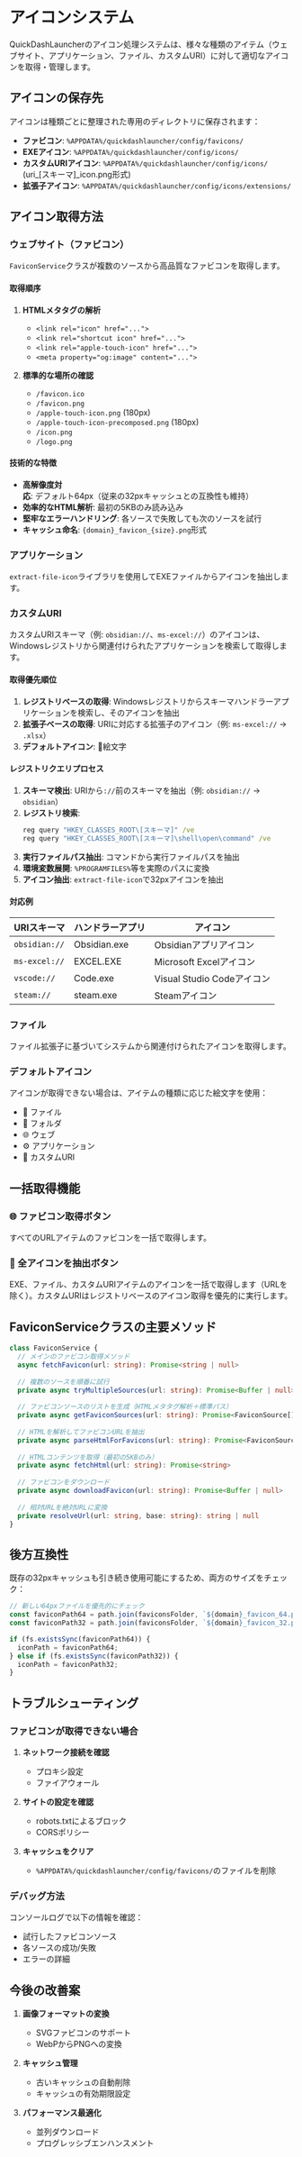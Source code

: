 # アイコンシステム

QuickDashLauncherのアイコン処理システムは、様々な種類のアイテム（ウェブサイト、アプリケーション、ファイル、カスタムURI）に対して適切なアイコンを取得・管理します。

## アイコンの保存先

アイコンは種類ごとに整理された専用のディレクトリに保存されます：

- **ファビコン**: `%APPDATA%/quickdashlauncher/config/favicons/`
- **EXEアイコン**: `%APPDATA%/quickdashlauncher/config/icons/`
- **カスタムURIアイコン**: `%APPDATA%/quickdashlauncher/config/icons/` (uri_[スキーマ]_icon.png形式)
- **拡張子アイコン**: `%APPDATA%/quickdashlauncher/config/icons/extensions/`

## アイコン取得方法

### ウェブサイト（ファビコン）

`FaviconService`クラスが複数のソースから高品質なファビコンを取得します。

#### 取得順序

1. **HTMLメタタグの解析**
   - `<link rel="icon" href="...">`
   - `<link rel="shortcut icon" href="...">`
   - `<link rel="apple-touch-icon" href="...">`
   - `<meta property="og:image" content="...">`

2. **標準的な場所の確認**
   - `/favicon.ico`
   - `/favicon.png`
   - `/apple-touch-icon.png` (180px)
   - `/apple-touch-icon-precomposed.png` (180px)
   - `/icon.png`
   - `/logo.png`

#### 技術的な特徴

- **高解像度対応**: デフォルト64px（従来の32pxキャッシュとの互換性も維持）
- **効率的なHTML解析**: 最初の5KBのみ読み込み
- **堅牢なエラーハンドリング**: 各ソースで失敗しても次のソースを試行
- **キャッシュ命名**: `{domain}_favicon_{size}.png`形式

### アプリケーション

`extract-file-icon`ライブラリを使用してEXEファイルからアイコンを抽出します。

### カスタムURI

カスタムURIスキーマ（例: `obsidian://`、`ms-excel://`）のアイコンは、Windowsレジストリから関連付けられたアプリケーションを検索して取得します。

#### 取得優先順位

1. **レジストリベースの取得**: Windowsレジストリからスキーマハンドラーアプリケーションを検索し、そのアイコンを抽出
2. **拡張子ベースの取得**: URIに対応する拡張子のアイコン（例: `ms-excel://` → `.xlsx`）
3. **デフォルトアイコン**: 🔗絵文字

#### レジストリクエリプロセス

1. **スキーマ検出**: URIから`://`前のスキーマを抽出（例: `obsidian://` → `obsidian`）
2. **レジストリ検索**: 
   ```cmd
   reg query "HKEY_CLASSES_ROOT\[スキーマ]" /ve
   reg query "HKEY_CLASSES_ROOT\[スキーマ]\shell\open\command" /ve
   ```
3. **実行ファイルパス抽出**: コマンドから実行ファイルパスを抽出
4. **環境変数展開**: `%PROGRAMFILES%`等を実際のパスに変換
5. **アイコン抽出**: `extract-file-icon`で32pxアイコンを抽出

#### 対応例

| URIスキーマ | ハンドラーアプリ | アイコン |
|------------|--------------|--------|
| `obsidian://` | Obsidian.exe | Obsidianアプリアイコン |
| `ms-excel://` | EXCEL.EXE | Microsoft Excelアイコン |
| `vscode://` | Code.exe | Visual Studio Codeアイコン |
| `steam://` | steam.exe | Steamアイコン |

### ファイル

ファイル拡張子に基づいてシステムから関連付けられたアイコンを取得します。

### デフォルトアイコン

アイコンが取得できない場合は、アイテムの種類に応じた絵文字を使用：
- 📄 ファイル
- 📁 フォルダ
- 🌐 ウェブ
- ⚙️ アプリケーション
- 🔗 カスタムURI

## 一括取得機能

### 🌐 ファビコン取得ボタン
すべてのURLアイテムのファビコンを一括で取得します。

### 🎨 全アイコンを抽出ボタン
EXE、ファイル、カスタムURIアイテムのアイコンを一括で取得します（URLを除く）。カスタムURIはレジストリベースのアイコン取得を優先的に実行します。

## FaviconServiceクラスの主要メソッド

```typescript
class FaviconService {
  // メインのファビコン取得メソッド
  async fetchFavicon(url: string): Promise<string | null>
  
  // 複数のソースを順番に試行
  private async tryMultipleSources(url: string): Promise<Buffer | null>
  
  // ファビコンソースのリストを生成（HTMLメタタグ解析＋標準パス）
  private async getFaviconSources(url: string): Promise<FaviconSource[]>
  
  // HTMLを解析してファビコンURLを抽出
  private async parseHtmlForFavicons(url: string): Promise<FaviconSource[]>
  
  // HTMLコンテンツを取得（最初の5KBのみ）
  private async fetchHtml(url: string): Promise<string>
  
  // ファビコンをダウンロード
  private async downloadFavicon(url: string): Promise<Buffer | null>
  
  // 相対URLを絶対URLに変換
  private resolveUrl(url: string, base: string): string | null
}
```

## 後方互換性

既存の32pxキャッシュも引き続き使用可能にするため、両方のサイズをチェック：

```typescript
// 新しい64pxファイルを優先的にチェック
const faviconPath64 = path.join(faviconsFolder, `${domain}_favicon_64.png`);
const faviconPath32 = path.join(faviconsFolder, `${domain}_favicon_32.png`);

if (fs.existsSync(faviconPath64)) {
  iconPath = faviconPath64;
} else if (fs.existsSync(faviconPath32)) {
  iconPath = faviconPath32;
}
```

## トラブルシューティング

### ファビコンが取得できない場合

1. **ネットワーク接続を確認**
   - プロキシ設定
   - ファイアウォール

2. **サイトの設定を確認**
   - robots.txtによるブロック
   - CORSポリシー

3. **キャッシュをクリア**
   - `%APPDATA%/quickdashlauncher/config/favicons/`のファイルを削除

### デバッグ方法

コンソールログで以下の情報を確認：
- 試行したファビコンソース
- 各ソースの成功/失敗
- エラーの詳細

## 今後の改善案

1. **画像フォーマットの変換**
   - SVGファビコンのサポート
   - WebPからPNGへの変換

2. **キャッシュ管理**
   - 古いキャッシュの自動削除
   - キャッシュの有効期限設定

3. **パフォーマンス最適化**
   - 並列ダウンロード
   - プログレッシブエンハンスメント